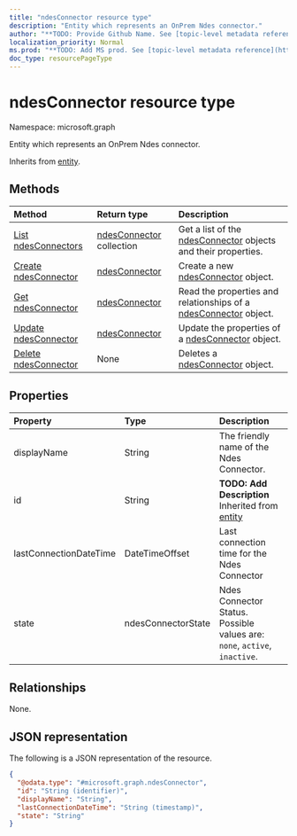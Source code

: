 ```yaml
---
title: "ndesConnector resource type"
description: "Entity which represents an OnPrem Ndes connector."
author: "**TODO: Provide Github Name. See [topic-level metadata reference](https://msgo.azurewebsites.net/add/document/guidelines/metadata.html#topic-level-metadata)**"
localization_priority: Normal
ms.prod: "**TODO: Add MS prod. See [topic-level metadata reference](https://msgo.azurewebsites.net/add/document/guidelines/metadata.html#topic-level-metadata)**"
doc_type: resourcePageType
---
```


# ndesConnector resource type

Namespace: microsoft.graph



Entity which represents an OnPrem Ndes connector.


Inherits from [entity](../resources/entity.md).

## Methods
|Method|Return type|Description|
|:---|:---|:---|
|[List ndesConnectors](../api/ndesconnector-list.md)|[ndesConnector](../resources/ndesconnector.md) collection|Get a list of the [ndesConnector](../resources/ndesconnector.md) objects and their properties.|
|[Create ndesConnector](../api/ndesconnector-create.md)|[ndesConnector](../resources/ndesconnector.md)|Create a new [ndesConnector](../resources/ndesconnector.md) object.|
|[Get ndesConnector](../api/ndesconnector-get.md)|[ndesConnector](../resources/ndesconnector.md)|Read the properties and relationships of a [ndesConnector](../resources/ndesconnector.md) object.|
|[Update ndesConnector](../api/ndesconnector-update.md)|[ndesConnector](../resources/ndesconnector.md)|Update the properties of a [ndesConnector](../resources/ndesconnector.md) object.|
|[Delete ndesConnector](../api/ndesconnector-delete.md)|None|Deletes a [ndesConnector](../resources/ndesconnector.md) object.|

## Properties
|Property|Type|Description|
|:---|:---|:---|
|displayName|String|The friendly name of the Ndes Connector.|
|id|String|**TODO: Add Description** Inherited from [entity](../resources/entity.md)|
|lastConnectionDateTime|DateTimeOffset|Last connection time for the Ndes Connector|
|state|ndesConnectorState|Ndes Connector Status. Possible values are: `none`, `active`, `inactive`.|

## Relationships
None.

## JSON representation
The following is a JSON representation of the resource.
<!-- {
  "blockType": "resource",
  "keyProperty": "id",
  "@odata.type": "microsoft.graph.ndesConnector",
  "baseType": "microsoft.graph.entity",
  "openType": false
}
-->
``` json
{
  "@odata.type": "#microsoft.graph.ndesConnector",
  "id": "String (identifier)",
  "displayName": "String",
  "lastConnectionDateTime": "String (timestamp)",
  "state": "String"
}
```

